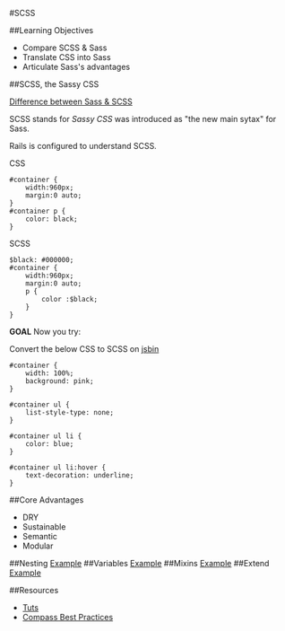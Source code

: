 #SCSS

##Learning Objectives

* Compare SCSS & Sass
* Translate CSS into Sass
* Articulate Sass's advantages


##SCSS, the Sassy CSS

[Difference between Sass & SCSS](http://www.sitepoint.com/whats-difference-sass-scss/)

SCSS stands for *Sassy CSS* was introduced as "the new main sytax" for Sass.

Rails is configured to understand SCSS.

CSS

```
#container {
    width:960px;
    margin:0 auto;
}
#container p {
    color: black;
}
```

SCSS

```
$black: #000000;
#container {
    width:960px;
    margin:0 auto;
    p {
        color :$black;
    }
}
```

**GOAL**
Now you try:

Convert the below CSS to SCSS on [jsbin](http://jsbin.com/?html,css,output)

```
#container {
    width: 100%;
    background: pink;
}

#container ul {
    list-style-type: none;
}

#container ul li {
    color: blue;
}

#container ul li:hover {
    text-decoration: underline;
}
```

##Core Advantages

* DRY
* Sustainable
* Semantic
* Modular


##Nesting
[Example](http://jsbin.com/jagaka/2/edit)
##Variables
[Example](http://jsbin.com/tadupo/3/edit)
##Mixins
[Example](http://jsbin.com/felapu/1/edit?html,css,output)
##Extend
[Example](http://jsbin.com/bomuqe/2/edit?html,css,output)


##Resources

* [Tuts](http://leveluptuts.com/tutorials/sass-tutorials)
* [Compass Best Practices](http://compass-style.org/help/tutorials/best_practices/)
